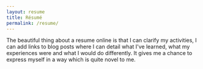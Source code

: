 ```yaml
---
layout: resume
title: Résumé
permalink: /resume/
---
```


The beautiful thing about a resume online is that I can clarify my activities, I can add links to blog posts
where I can detail what I've learned, what my experiences were and what I would do differently. It gives me
a chance to express myself in a way which is quite novel to me.